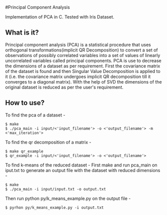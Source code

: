 #Principal Component Analysis

Implementation of PCA in C.
Tested with Iris Dataset.

What is it?
-----------
Principal component analysis (PCA) is a statistical procedure that
uses orthogonal transformations(implicit QR Decomposition) to convert a set of observations of possibly correlated variables into a set of values of linearly uncorrelated variables called principal components.
PCA is use to decrease the dimensions of a dataset as per requirement. First the covariance matrix of the dataset is found and then Singular Value Decomposition is applied to it (i.e. the covariance matrix undergoes implicit QR decomposition till it converges to a diagonal matrix). With the help of SVD the dimensions of the original dataset is reduced as per the user's requirement.

How to use?
-----------
To find the pca of a dataset -
```
$ make
$ ./pca_main -i input/<'input_filename'> -o <'output_filename'> -m <'max_iteration'>

```
To find the qr decomposition of a matrix -
```
$ make qr_example 
$ qr_example -i input/<'input_filename'> -o <'output_filename'>

````

To find k-means of the reduced dataset - 
First make and run pca_main on iput.txt to generate an output file with the dataset with reduced dimensions - 
```
$ make
$ ./pca_main -i input/input.txt -o output.txt

```
Then run python py/k_means_example.py on the output file -
```
$ pyrhon py/k_means_example.py -i output.txt

```
